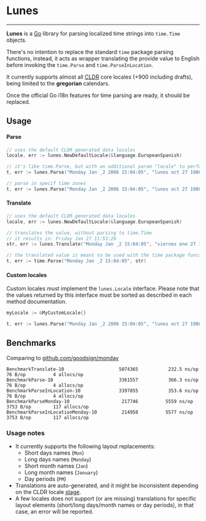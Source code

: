 # Lunes

---

**Lunes** is a [Go](http://golang.org) library for parsing localized time strings into `time.Time` objects.

There's no intention to replace the standard `time` package parsing functions, instead, it acts as wrapper
translating the provide value to English before invoking the `time.Parse` and `time.ParseInLocation`.

It currently supports almost all [CLDR](https://cldr.unicode.org/) core locales (+900 including drafts),
being limited to the **gregorian** calendars.

Once the official Go i18n features for time parsing are ready, it should be replaced.

## Usage

#### Parse

```go
// uses the default CLDR generated data locales
locale, err := lunes.NewDefaultLocale(&language.EuropeanSpanish)

// it's like time.Parse, but with an additional param "locale" to perform the value translation
t, err := lunes.Parse("Monday Jan _2 2006 15:04:05", "lunes oct 27 1988 11:53:29", locale)

// parse in specif time zones
t, err := lunes.Parse("Monday Jan _2 2006 15:04:05", "lunes oct 27 1988 11:53:29", locale, time.UTC)
```

#### Translate

```go
// uses the default CLDR generated data locales
locale, err := lunes.NewDefaultLocale(&language.EuropeanSpanish)

// translates the value, without parsing to time.Time
// it results in: Friday Jan 27 11:53:29
str, err := lunes.Translate("Monday Jan _2 15:04:05", "viernes ene 27 11:53:29", locale)

// the translated value is meant to be used with the time package functions
t, err := time.Parse("Monday Jan _2 15:04:05", str)
```

#### Custom locales

Custom locales must implement the `lunes.Locale` interface. Please note that the values
returned by this interface must be sorted as described in each method documentation.

```go
myLocale := &MyCustomLocale{}

t, err := lunes.Parse("Monday Jan _2 2006 15:04:05", "lunes oct 27 1988 11:53:29", myLocale)
```

## Benchmarks

Comparing to [github.com/goodsign/monday](https://github.com/goodsign/monday)

```
BenchmarkTranslate-10                	 5074365	       232.5 ns/op	      76 B/op	       4 allocs/op
BenchmarkParse-10                    	 3361557	       366.3 ns/op	      76 B/op	       4 allocs/op
BenchmarkParseInLocation-10          	 3397855	       353.6 ns/op	      76 B/op	       4 allocs/op
BenchmarkParseMonday-10              	  217746	      5559 ns/op	    3753 B/op	     117 allocs/op
BenchmarkParseInLocationMonday-10    	  214958	      5577 ns/op	    3753 B/op	     117 allocs/op
```

### Usage notes

- It currently supports the following layout replacements:
  - Short days names (`Mon`)
  - Long days names (`Monday`)
  - Short month names (`Jan`)
  - Long month names (`January`)
  - Day periods (`PM`)
- Translations are auto-generated, and it might be inconsistent depending on the CLDR locale [stage](https://cldr.unicode.org/index/process).
- A few locales does not support (or are missing) translations for specific layout elements (short/long days/month names or day periods), in that case,
  an error will be reported.

